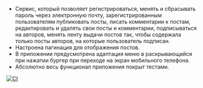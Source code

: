 - Сервис, который позволяет регистрироваться, менять и сбрасывать пароль через электронную почту, зарегистрированным пользователям публиковать посты, писать комментарии к постам, редактировать и удалять свои посты и комментарии, подписываться на авторов, менять ленту выдачи постов так, чтобы содержала только посты авторов, на которые пользователь подписан.
- Настроена пагинация для отображения постов.
- В приложении предусмотрена адаптация меню в раскрывающийся при нажатии бургер при переходе на экран мобильного телефона.
- Абсолютно весь функционал приложения покрыт тестами.

[![CI](https://github.com/yandex-praktikum/hw05_final/actions/workflows/python-app.yml/badge.svg?branch=master)](https://github.com/yandex-praktikum/hw05_final/actions/workflows/python-app.yml)
